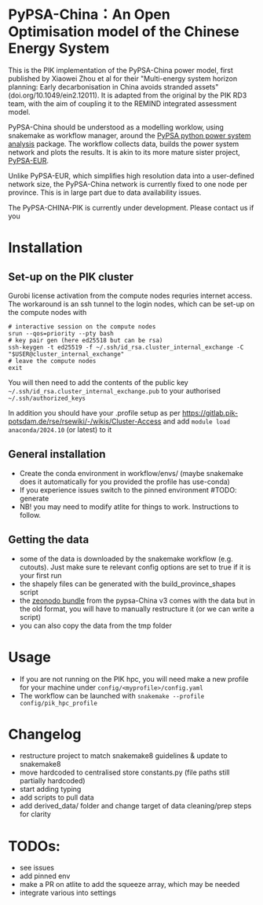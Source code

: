 # PyPSA-China：An Open Optimisation model of the Chinese Energy System

This is the PIK implementation of the PyPSA-China power model, first published by Xiaowei Zhou et al for their  "Multi-energy system horizon planning: Early decarbonisation in China avoids stranded assets" (doi.org/10.1049/ein2.12011). It is adapted from the original by the PIK RD3 team, with the aim of coupling it to the REMIND integrated assessment model.

PyPSA-China should be understood as a modelling worklow, using snakemake as workflow manager, around the [PyPSA python power system analysis](https://pypsa.org/) package. The workflow collects data, builds the power system network and plots the results. It is akin to its more mature sister project, [PyPSA-EUR](https://github.com/PyPSA/pypsa-eur). 

Unlike PyPSA-EUR, which simplifies high resolution data into a user-defined network size, the PyPSA-China network is currently fixed to one node per province. This is in large part due to data availability issues.

The PyPSA-CHINA-PIK is currently under development. Please contact us if you


# Installation

## Set-up on the PIK cluster
Gurobi license activation from the compute nodes requries internet access. The workaround is an ssh tunnel to the login nodes, which can be set-up on the compute nodes with
```
# interactive session on the compute nodes
srun --qos=priority --pty bash
# key pair gen (here ed25518 but can be rsa)
ssh-keygen -t ed25519 -f ~/.ssh/id_rsa.cluster_internal_exchange -C "$USER@cluster_internal_exchange"
# leave the compute nodes
exit
```
You will then need to add the contents of the public key `~/.ssh/id_rsa.cluster_internal_exchange.pub` to your authorised `~/.ssh/authorized_keys`

In addition you should have your .profile setup as per https://gitlab.pik-potsdam.de/rse/rsewiki/-/wikis/Cluster-Access
and add `module load anaconda/2024.10` (or latest) to it 

## General installation
- Create the conda environment in workflow/envs/ (maybe snakemake does it automatically for you provided the profile has use-conda)
- If you experience issues switch to the pinned environment #TODO: generate
- NB! you may need to modify atlite for things to work. Instructions to follow.     


## Getting the data
- some of the data is downloaded by the snakemake workflow (e.g. cutouts). Just make sure te relevant config options are set to true if it is your first run
- the shapely files can be generated with the build_province_shapes script
- the [zeonodo bundle](https://zenodo.org/records/13987282) from the pypsa-China v3 comes with the data but in the old format, you will have to manually restructure it (or we can write a script)
- you can also copy the data from the tmp folder

# Usage
- If you are not running on the PIK hpc, you will need make a new profile for your machine under `config/<myprofile>/config.yaml` 
- The workflow can be launched with `snakemake --profile config/pik_hpc_profile` 

# Changelog
- restructure project to match snakemake8 guidelines & update to snakemake8
- move hardcoded to centralised store constants.py (file paths still partially hardcoded)
- start adding typing
- add scripts to pull data
- add derived_data/ folder and change target of data cleaning/prep steps for clarity

# TODOs:
- see issues
- add pinned env
- make a PR on atlite to add the squeeze array, which may be needed
- integrate various into settings
